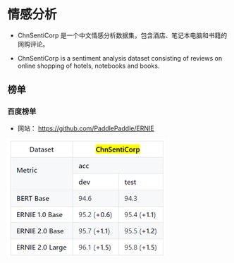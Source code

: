 # 情感分析

- ChnSentiCorp 是一个中文情感分析数据集，包含酒店、笔记本电脑和书籍的网购评论。

- ChnSentiCorp is a sentiment analysis dataset consisting of reviews on online shopping of hotels, notebooks and books.

## 榜单

### 百度榜单

- 网站： <https://github.com/PaddlePaddle/ERNIE>

![image-20200517233004456](readme.assets/image-20200517233004456.png)